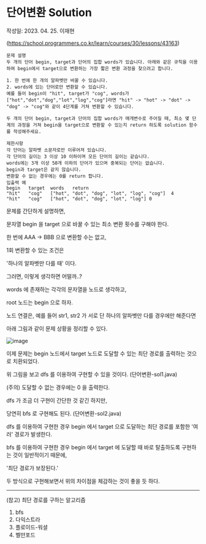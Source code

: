 # 단어변환 Solution
작성일: 2023. 04. 25. 이재현

(https://school.programmers.co.kr/learn/courses/30/lessons/43163)

```
문제 설명
두 개의 단어 begin, target과 단어의 집합 words가 있습니다. 아래와 같은 규칙을 이용하여 begin에서 target으로 변환하는 가장 짧은 변환 과정을 찾으려고 합니다.

1. 한 번에 한 개의 알파벳만 바꿀 수 있습니다.
2. words에 있는 단어로만 변환할 수 있습니다.
예를 들어 begin이 "hit", target가 "cog", words가 ["hot","dot","dog","lot","log","cog"]라면 "hit" -> "hot" -> "dot" -> "dog" -> "cog"와 같이 4단계를 거쳐 변환할 수 있습니다.

두 개의 단어 begin, target과 단어의 집합 words가 매개변수로 주어질 때, 최소 몇 단계의 과정을 거쳐 begin을 target으로 변환할 수 있는지 return 하도록 solution 함수를 작성해주세요.

제한사항
각 단어는 알파벳 소문자로만 이루어져 있습니다.
각 단어의 길이는 3 이상 10 이하이며 모든 단어의 길이는 같습니다.
words에는 3개 이상 50개 이하의 단어가 있으며 중복되는 단어는 없습니다.
begin과 target은 같지 않습니다.
변환할 수 없는 경우에는 0를 return 합니다.
입출력 예
begin	target	words	return
"hit"	"cog"	["hot", "dot", "dog", "lot", "log", "cog"]	4
"hit"	"cog"	["hot", "dot", "dog", "lot", "log"]	0
```

문제를 간단하게 설명하면,

문자열 begin 을 target 으로 바꿀 수 있는 최소 변환 횟수를 구해야 한다.

한 번에 AAA -> BBB 으로 변환할 수는 없고,

1회 변환할 수 있는 조건은

'하나의 알파벳만 다를 때' 이다.

그러면, 이렇게 생각하면 어떨까..?

words 에 존재하는 각각의 문자열을 노드로 생각하고,

root 노드는 begin 으로 하자.

노드 연결은, 예를 들어 str1, str2 가 서로 단 하나의 알파벳만 다를 경우에만 해준다면

아래 그림과 같이 문제 상황을 정리할 수 있다.

![image](https://user-images.githubusercontent.com/96612168/234156011-417f4ee4-4f9c-4ef7-8f5c-d6c8e504985e.png)


이제 문제는 begin 노드에서 target 노드로 도달할 수 있는 최단 경로를 출력하는 것으로 치환되었다.

위 그림을 보고 dfs 를 이용하여 구현할 수 있을 것이다. (단어변환-sol1.java)

(주의) 도달할 수 없는 경우에는 0 을 출력한다.

dfs 가 조금 더 구현이 간단한 것 같긴 하지만,

당연히 bfs 로 구현해도 된다. (단어변환-sol2.java)

dfs 를 이용하여 구현한 경우 begin 에서 target 으로 도달하는 최단 경로를 포함한 '여러' 경로가 발생한다.

bfs 를 이용하여 구현한 경우 begin 에서 target 에 도달할 때 바로 탈출하도록 구현하는 것이 일반적이기 때문에,

'최단 경로가 보장된다.'

두 방식으로 구현해보면서 위의 차이점을 체감하는 것이 좋을 듯 하다.

---

(참고) 최단 경로를 구하는 알고리즘
1. bfs
2. 다익스트라
3. 플로이드-워셜
4. 벨만포드



